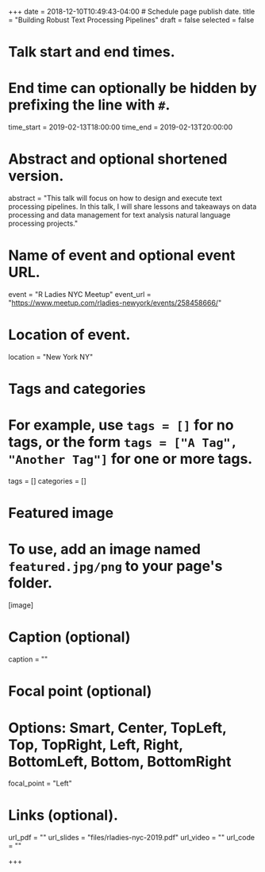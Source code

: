 +++
date = 2018-12-10T10:49:43-04:00 # Schedule page publish date.
title = "Building Robust Text Processing Pipelines"
draft = false
selected = false

# Talk start and end times.
#   End time can optionally be hidden by prefixing the line with `#`.
time_start = 2019-02-13T18:00:00
time_end = 2019-02-13T20:00:00

# Abstract and optional shortened version.
abstract = "This talk will focus on how to design and execute text processing pipelines. In this talk, I will share lessons and takeaways on data processing and data management for text analysis natural language processing projects."

# Name of event and optional event URL.
event = "R Ladies NYC Meetup"
event_url = "https://www.meetup.com/rladies-newyork/events/258458666/"

# Location of event.
location = "New York NY"

# Tags and categories
# For example, use `tags = []` for no tags, or the form `tags = ["A Tag", "Another Tag"]` for one or more tags.
tags = []
categories = []

# Featured image
# To use, add an image named `featured.jpg/png` to your page's folder. 
[image]
  # Caption (optional)
  caption = ""

  # Focal point (optional)
  # Options: Smart, Center, TopLeft, Top, TopRight, Left, Right, BottomLeft, Bottom, BottomRight
  focal_point = "Left"
  
# Links (optional).
url_pdf = ""
url_slides = "files/rladies-nyc-2019.pdf"
url_video = ""
url_code = ""

+++